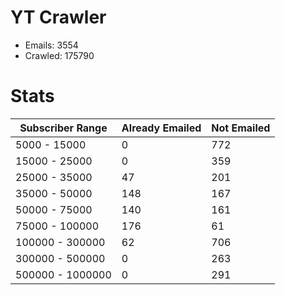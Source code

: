 # YT Crawler
- Emails: 3554
- Crawled: 175790

# Stats
| Subscriber Range  | Already Emailed | Not Emailed |
|-------|-------|-------|
| 5000 - 15000 | 0 | 772 |
| 15000 - 25000 | 0 | 359 |
| 25000 - 35000 | 47 | 201 |
| 35000 - 50000 | 148 | 167 |
| 50000 - 75000 | 140 | 161 |
| 75000 - 100000 | 176 | 61 |
| 100000 - 300000 | 62 | 706 |
| 300000 - 500000 | 0 | 263 |
| 500000 - 1000000 | 0 | 291 |
